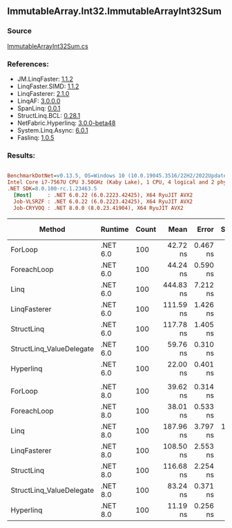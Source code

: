 ﻿## ImmutableArray.Int32.ImmutableArrayInt32Sum

### Source
[ImmutableArrayInt32Sum.cs](../LinqBenchmarks/ImmutableArray/Int32/ImmutableArrayInt32Sum.cs)

### References:
- JM.LinqFaster: [1.1.2](https://www.nuget.org/packages/JM.LinqFaster/1.1.2)
- LinqFaster.SIMD: [1.1.2](https://www.nuget.org/packages/LinqFaster.SIMD/1.0.3)
- LinqFasterer: [2.1.0](https://www.nuget.org/packages/LinqFasterer/2.1.0)
- LinqAF: [3.0.0.0](https://www.nuget.org/packages/LinqAF/3.0.0.0)
- SpanLinq: [0.0.1](https://www.nuget.org/packages/SpanLinq/0.0.1)
- StructLinq.BCL: [0.28.1](https://www.nuget.org/packages/StructLinq/0.28.1)
- NetFabric.Hyperlinq: [3.0.0-beta48](https://www.nuget.org/packages/NetFabric.Hyperlinq/3.0.0-beta48)
- System.Linq.Async: [6.0.1](https://www.nuget.org/packages/System.Linq.Async/6.0.1)
- Faslinq: [1.0.5](https://www.nuget.org/packages/Faslinq/1.0.5)

### Results:
``` ini

BenchmarkDotNet=v0.13.5, OS=Windows 10 (10.0.19045.3516/22H2/2022Update)
Intel Core i7-7567U CPU 3.50GHz (Kaby Lake), 1 CPU, 4 logical and 2 physical cores
.NET SDK=8.0.100-rc.1.23463.5
  [Host]     : .NET 6.0.22 (6.0.2223.42425), X64 RyuJIT AVX2
  Job-VLSRZF : .NET 6.0.22 (6.0.2223.42425), X64 RyuJIT AVX2
  Job-CRYVOQ : .NET 8.0.0 (8.0.23.41904), X64 RyuJIT AVX2


```
|                   Method |  Runtime | Count |      Mean |    Error |    StdDev |    Median |         Ratio | RatioSD |   Gen0 | Allocated | Alloc Ratio |
|------------------------- |--------- |------ |----------:|---------:|----------:|----------:|--------------:|--------:|-------:|----------:|------------:|
|                  ForLoop | .NET 6.0 |   100 |  42.72 ns | 0.467 ns |  0.365 ns |  42.57 ns |      baseline |         |      - |         - |          NA |
|              ForeachLoop | .NET 6.0 |   100 |  44.24 ns | 0.590 ns |  0.656 ns |  43.99 ns |  1.04x slower |   0.02x |      - |         - |          NA |
|                     Linq | .NET 6.0 |   100 | 444.83 ns | 7.212 ns |  6.394 ns | 443.57 ns | 10.41x slower |   0.17x | 0.0267 |      56 B |          NA |
|             LinqFasterer | .NET 6.0 |   100 | 111.59 ns | 1.426 ns |  1.191 ns | 111.61 ns |  2.61x slower |   0.04x | 0.2142 |     448 B |          NA |
|               StructLinq | .NET 6.0 |   100 | 117.78 ns | 1.405 ns |  1.561 ns | 117.82 ns |  2.75x slower |   0.05x | 0.0153 |      32 B |          NA |
| StructLinq_ValueDelegate | .NET 6.0 |   100 |  59.76 ns | 0.310 ns |  0.259 ns |  59.77 ns |  1.40x slower |   0.01x |      - |         - |          NA |
|                Hyperlinq | .NET 6.0 |   100 |  22.00 ns | 0.401 ns |  0.477 ns |  21.79 ns |  1.95x faster |   0.04x |      - |         - |          NA |
|                          |          |       |           |          |           |           |               |         |        |           |             |
|                  ForLoop | .NET 8.0 |   100 |  39.62 ns | 0.314 ns |  0.262 ns |  39.54 ns |      baseline |         |      - |         - |          NA |
|              ForeachLoop | .NET 8.0 |   100 |  38.01 ns | 0.533 ns |  0.947 ns |  37.65 ns |  1.05x faster |   0.01x |      - |         - |          NA |
|                     Linq | .NET 8.0 |   100 | 187.96 ns | 3.797 ns | 10.330 ns | 185.51 ns |  4.74x slower |   0.26x | 0.0267 |      56 B |          NA |
|             LinqFasterer | .NET 8.0 |   100 | 108.50 ns | 2.553 ns |  7.365 ns | 105.36 ns |  2.80x slower |   0.16x | 0.2142 |     448 B |          NA |
|               StructLinq | .NET 8.0 |   100 | 116.68 ns | 2.254 ns |  3.159 ns | 115.55 ns |  2.99x slower |   0.09x | 0.0153 |      32 B |          NA |
| StructLinq_ValueDelegate | .NET 8.0 |   100 |  83.24 ns | 0.371 ns |  0.290 ns |  83.22 ns |  2.10x slower |   0.01x |      - |         - |          NA |
|                Hyperlinq | .NET 8.0 |   100 |  11.19 ns | 0.256 ns |  0.652 ns |  10.90 ns |  3.50x faster |   0.19x |      - |         - |          NA |
